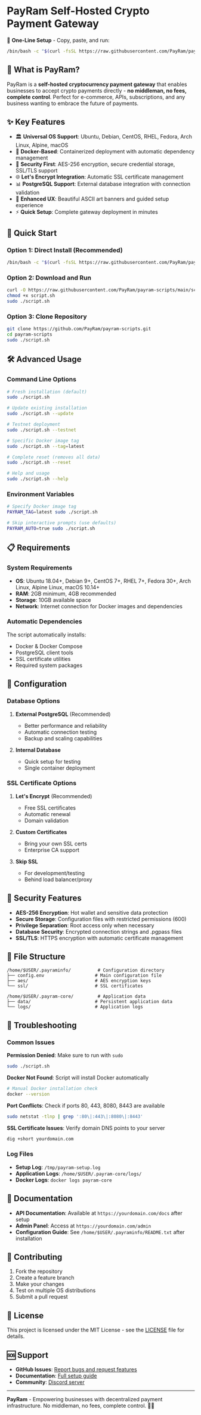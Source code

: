 # PayRam Self-Hosted Crypto Payment Gateway

🚀 **One-Line Setup** - Copy, paste, and run:

```bash
/bin/bash -c "$(curl -fsSL https://raw.githubusercontent.com/PayRam/payram-scripts/main/script.sh)"
```

## 💎 What is PayRam?

PayRam is a **self-hosted cryptocurrency payment gateway** that enables businesses to accept crypto payments directly - **no middleman, no fees, complete control**. Perfect for e-commerce, APIs, subscriptions, and any business wanting to embrace the future of payments.

## ✨ Key Features

- 🏛️ **Universal OS Support**: Ubuntu, Debian, CentOS, RHEL, Fedora, Arch Linux, Alpine, macOS
- 🐳 **Docker-Based**: Containerized deployment with automatic dependency management
- 🔐 **Security First**: AES-256 encryption, secure credential storage, SSL/TLS support
- 🌐 **Let's Encrypt Integration**: Automatic SSL certificate management
- 📊 **PostgreSQL Support**: External database integration with connection validation
- 🎨 **Enhanced UX**: Beautiful ASCII art banners and guided setup experience
- ⚡ **Quick Setup**: Complete gateway deployment in minutes

## 🚀 Quick Start

### Option 1: Direct Install (Recommended)
```bash
/bin/bash -c "$(curl -fsSL https://raw.githubusercontent.com/PayRam/payram-scripts/main/script.sh)"
```

### Option 2: Download and Run
```bash
curl -O https://raw.githubusercontent.com/PayRam/payram-scripts/main/script.sh
chmod +x script.sh
sudo ./script.sh
```

### Option 3: Clone Repository
```bash
git clone https://github.com/PayRam/payram-scripts.git
cd payram-scripts
sudo ./script.sh
```

## 🛠️ Advanced Usage

### Command Line Options

```bash
# Fresh installation (default)
sudo ./script.sh

# Update existing installation
sudo ./script.sh --update

# Testnet deployment
sudo ./script.sh --testnet

# Specific Docker image tag
sudo ./script.sh --tag=latest

# Complete reset (removes all data)
sudo ./script.sh --reset

# Help and usage
sudo ./script.sh --help
```

### Environment Variables

```bash
# Specify Docker image tag
PAYRAM_TAG=latest sudo ./script.sh

# Skip interactive prompts (use defaults)
PAYRAM_AUTO=true sudo ./script.sh
```

## 📋 Requirements

### System Requirements
- **OS**: Ubuntu 18.04+, Debian 9+, CentOS 7+, RHEL 7+, Fedora 30+, Arch Linux, Alpine Linux, macOS 10.14+
- **RAM**: 2GB minimum, 4GB recommended
- **Storage**: 10GB available space
- **Network**: Internet connection for Docker images and dependencies

### Automatic Dependencies
The script automatically installs:
- Docker & Docker Compose
- PostgreSQL client tools
- SSL certificate utilities
- Required system packages

## 🔧 Configuration

### Database Options
1. **External PostgreSQL** (Recommended)
   - Better performance and reliability
   - Automatic connection testing
   - Backup and scaling capabilities

2. **Internal Database**
   - Quick setup for testing
   - Single container deployment

### SSL Certificate Options
1. **Let's Encrypt** (Recommended)
   - Free SSL certificates
   - Automatic renewal
   - Domain validation

2. **Custom Certificates**
   - Bring your own SSL certs
   - Enterprise CA support

3. **Skip SSL**
   - For development/testing
   - Behind load balancer/proxy

## 🔐 Security Features

- **AES-256 Encryption**: Hot wallet and sensitive data protection
- **Secure Storage**: Configuration files with restricted permissions (600)
- **Privilege Separation**: Root access only when necessary
- **Database Security**: Encrypted connection strings and .pgpass files
- **SSL/TLS**: HTTPS encryption with automatic certificate management

## 📁 File Structure

```
/home/$USER/.payraminfo/          # Configuration directory
├── config.env                   # Main configuration file
├── aes/                         # AES encryption keys
└── ssl/                         # SSL certificates

/home/$USER/.payram-core/         # Application data
├── data/                        # Persistent application data
└── logs/                        # Application logs
```

## 🚨 Troubleshooting

### Common Issues

**Permission Denied**: Make sure to run with `sudo`
```bash
sudo ./script.sh
```

**Docker Not Found**: Script will install Docker automatically
```bash
# Manual Docker installation check
docker --version
```

**Port Conflicts**: Check if ports 80, 443, 8080, 8443 are available
```bash
sudo netstat -tlnp | grep ':80\|:443\|:8080\|:8443'
```

**SSL Certificate Issues**: Verify domain DNS points to your server
```bash
dig +short yourdomain.com
```

### Log Files
- **Setup Log**: `/tmp/payram-setup.log`
- **Application Logs**: `/home/$USER/.payram-core/logs/`
- **Docker Logs**: `docker logs payram-core`

## 📖 Documentation

- **API Documentation**: Available at `https://yourdomain.com/docs` after setup
- **Admin Panel**: Access at `https://yourdomain.com/admin`
- **Configuration Guide**: See `/home/$USER/.payraminfo/README.txt` after installation

## 🤝 Contributing

1. Fork the repository
2. Create a feature branch
3. Make your changes
4. Test on multiple OS distributions
5. Submit a pull request

## 📄 License

This project is licensed under the MIT License - see the [LICENSE](LICENSE) file for details.

## 🆘 Support

- **GitHub Issues**: [Report bugs and request features](https://github.com/PayRam/payram-scripts/issues)
- **Documentation**: [Full setup guide](https://docs.payram.org)
- **Community**: [Discord server](https://discord.gg/payram)

---

**PayRam** - Empowering businesses with decentralized payment infrastructure. No middleman, no fees, complete control. 🚀💎
